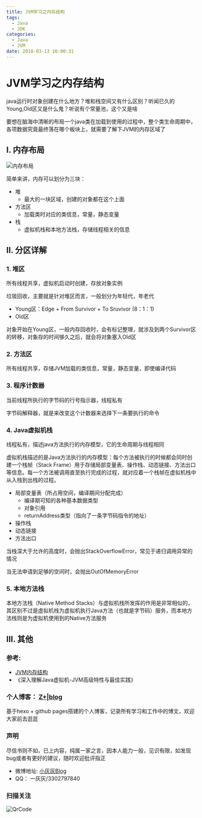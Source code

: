 ```yaml
---
title: JVM学习之内存结构
tags:
  - Java
  - JDK
categories:
  - Java
  - JVM
date: 2018-03-13 16:00:31
---
```



# JVM学习之内存结构

java运行时对象创建在什么地方？堆和栈空间又有什么区别？听闻已久的Young,Old区又是什么鬼？听说有个常量池，这个又是啥

要想在脑海中清晰的布局一个java类在加载到使用的过程中，整个类生命周期中，各项数据究竟最终落在哪个板块上，就需要了解下JVM的内存区域了

<!-- more -->

## I. 内存布局

![内存布局](https://s3.mogucdn.com/mlcdn/c45406/180313_1labe93bjle80a48b8g8l1ieikb85_1136x1150.png)

简单来讲，内存可以划分为三块：

- 堆
    - 最大的一块区域，创建的对象都在这个上面
- 方法区
    - 加载类时对应的类信息，常量，静态变量
- 栈
    - 虚拟机栈和本地方法栈，存储线程相关的信息

## II. 分区详解


### 1. 堆区

所有线程共享，虚拟机启动时创建，存放对象实例

垃圾回收，主要就是针对堆区而言，一般划分为年轻代，年老代

- Young区：Edge + From Survivor + To Sruvivor (8：1：1)
- Old区


对象开始在Young区，一般内存回收时，会有标记整理，就涉及到两个Survivor区的转移，对象存的时间够久之后，就会将对象塞入Old区

### 2. 方法区

所有线程共享，存储JVM加载的类信息，常量，静态变量，即使编译代码

### 3. 程序计数器

当前线程所执行的字节码的行号指示器，线程私有


字节码解释器，就是来改变这个计数器来选择下一条要执行的命令


### 4. Java虚拟机栈

线程私有，描述java方法执行的内存模型，它的生命周期与线程相同

虚拟机栈描述的是Java方法执行的内存模型：每个方法被执行的时候都会同时创建一个栈帧（Stack Frame）用于存储局部变量表、操作栈、动态链接、方法出口等信息。每一个方法被调用直至执行完成的过程，就对应着一个栈帧在虚拟机栈中从入栈到出栈的过程。 

- 局部变量表（所占用空间，编译期间分配完成）
    - 编译期可知的各种基本数据类型
    - 对象引用
    - returnAddress类型（指向了一条字节码指令的地址）
- 操作栈
- 动态链接
- 方法出口


当栈深大于允许的高度时，会抛出StackOverflowError，常见于递归调用异常的情况

当无法申请到足够的空间时，会抛出OutOfMemoryError

### 5. 本地方法栈

本地方法栈（Native Method Stacks）与虚拟机栈所发挥的作用是非常相似的，其区别不过是虚拟机栈为虚拟机执行Java方法（也就是字节码）服务，而本地方法栈则是为虚拟机使用到的Native方法服务

## III. 其他

### 参考:

- [JVM内存结构](http://www.cnblogs.com/ityouknow/p/5610232.html)
- 《深入理解Java虚拟机-JVM高级特性与最佳实践》


### 个人博客： [Z+|blog](https://liuyueyi.github.io/hexblog)

基于hexo + github pages搭建的个人博客，记录所有学习和工作中的博文，欢迎大家前去逛逛


### 声明

尽信书则不如，已上内容，纯属一家之言，因本人能力一般，见识有限，如发现bug或者有更好的建议，随时欢迎批评指正

- 微博地址: [小灰灰Blog](https://weibo.com/p/1005052169825577/home)
- QQ： 一灰灰/3302797840

### 扫描关注

![QrCode](https://s17.mogucdn.com/mlcdn/c45406/180209_74fic633aebgh5dgfhid2fiiggc99_1220x480.png)